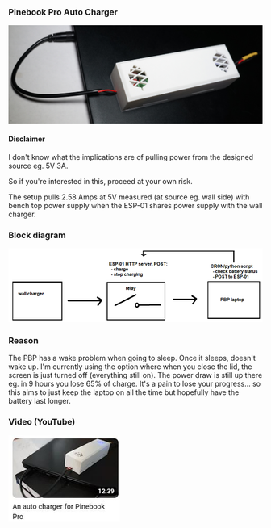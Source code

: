 ### Pinebook Pro Auto Charger

<img src="./charger.JPG"/>

#### Disclaimer

I don't know what the implications are of pulling power from the designed source eg. 5V 3A.

So if you're interested in this, proceed at your own risk.

The setup pulls 2.58 Amps at 5V measured (at source eg. wall side) with bench top power supply when the ESP-01 shares power supply with the wall charger.

### Block diagram

<img src="./block-diagram.png"/>


### Reason

The PBP has a wake problem when going to sleep. Once it sleeps, doesn't wake up. I'm currently using the option where when you close the lid, the screen is just turned off (everything still on). The power draw is still up there eg. in 9 hours you lose 65% of charge. It's a pain to lose your progress... so this aims to just keep the laptop on all the time but hopefully have the battery last longer.

### Video (YouTube)

<a href="https://youtu.be/XxSARBcZGac">
  <img src="./yt-thumb.JPG"/>
</a>
